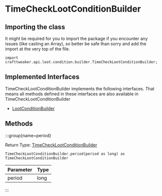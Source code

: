 # TimeCheckLootConditionBuilder

## Importing the class

It might be required for you to import the package if you encounter any issues (like casting an Array), so better be safe than sorry and add the import at the very top of the file.
```zenscript
import crafttweaker.api.loot.condition.builder.TimeCheckLootConditionBuilder;
```


## Implemented Interfaces
TimeCheckLootConditionBuilder implements the following interfaces. That means all methods defined in these interfaces are also available in TimeCheckLootConditionBuilder

- [LootConditionBuilder](/vanilla/api/loot/condition/builder/LootConditionBuilder)

## Methods

:::group{name=period}

Return Type: [TimeCheckLootConditionBuilder](/vanilla/api/loot/condition/builder/TimeCheckLootConditionBuilder)

```zenscript
TimeCheckLootConditionBuilder.period(period as long) as TimeCheckLootConditionBuilder
```

| Parameter | Type |
|-----------|------|
| period    | long |


:::


